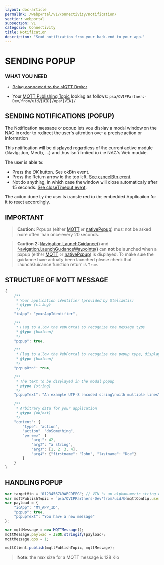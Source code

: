 ```yaml
---
layout: doc-article
permalink: /webportal/v1/connectivity/notification/
section: webportal
subsection: v1
categorie: Connectivity
title: Notification
description: "Send notification from your back-end to your app."
---
```



# SENDING POPUP

### WHAT YOU NEED

- [Being connected to the MQTT Broker]({{site.baseurl}}/webportal/v1/connectivity/mqtt/#mqtt-connection)

- Your [MQTT Publishing Topic]({{site.baseurl}}/webportal/v1/connectivity/mqtt/#mqtt-topic) looking as follows:
	`psa/OVIPPartners-Dev/from/uid/{UID}/opa/{VIN}/`

## SENDING NOTIFICATIONS (POPUP)

The Notification message or popup lets you display a modal window on the NAC in order to redirect the user's attention over a precise action or information

This notification will be displayed regardless of the current active module (Navigation, Media, ...) and thus isn't limited to the NAC's Web module.

The user is able to:

- Press the *OK* button. [See okBtn event]({{site.baseurl}}/webportal/v1/api-reference/list/#event-WebPortal-okBtnPopupRequestClicked).
- Press the Return arrow to the top left. [See cancelBtn event]({{site.baseurl}}/webportal/v1/api-reference/list/#event-WebPortal-cancelBtnPopupRequestClicked).
- Not do anything, in which case the window will close automatically after 15 seconds. [See closeTimeout event]({{site.baseurl}}/webportal/v1/api-reference/list/#event-WebPortal-closeTimeoutPopupRequest).

The action done by the user is transferred to the embedded Application for it to react accordingly.

## IMPORTANT

>**Caution:** Popups (either [MQTT]({{site.baseurl}}/webportal/v1/connectivity/notification/#sending-popup) or [nativePopup]({{site.baseurl}}/webportal/v1/api-reference/list/#api-WebPortal-nativePopup-open)) must not be asked more often than once every 20 seconds.

> **Caution 2:** [Navigation.LaunchGuidance()]({{site.baseurl}}//webportal/v1/api-reference/list/#api-Navigation-LaunchGuidance) and [Navigation.LaunchGuidanceWaypoints()]({{site.baseurl}}/webportal/v1/api-reference/list/#api-Navigation-LaunchGuidanceWaypoints) can **not** be launched when a popup (either [MQTT]({{site.baseurl}}/webportal/v1/connectivity/notification/#sending-popup) or [nativePopup]({{site.baseurl}}/webportal/v1/api-reference/list/#api-WebPortal-nativePopup-open)) is displayed. To make sure the guidance have actually been launched please check that LaunchGuidance function return is `True`.

## STRUCTURE OF MQTT MESSAGE
```javascript
{
	/**
	 * Your application identifier (provided by Stellantis)
	 * @type {string}
	 */
	"idApp": "yourAppIdentifier",

	/**
	 * Flag to allow the WebPortal to recognize the message type
	 * @type {boolean}
	 */
	"popup": true,

	/**
	 * Flag to allow the WebPortal to recognize the popup type, displaying the Ok button or not
	 * @type {boolean}
	 */
	"popupBtn": true,

	/**
	 * The text to be displayed in the modal popup
	 * @type {string}
	 */
	"popupText": "An example UTF-8 encoded string\nwith multiple lines\nPSA Group"

	/**
	 * Arbitrary data for your application
	 * @type {object}
	 */
	"content": {
		"type": "action",
		"action": "doSomething",
		"params": {
			"arg1": 42,
			"arg2": "a string",
			"arg3": [1, 2, 3, 4],
			"arg4": {"firstname": "John", "lastname": "Doe"}
		}
	}
}
```

## HANDLING POPUP

```javascript
var targetVin = "0123456789ABCDEFG"; // VIN is an alphanumeric string of 17 characters
var mqttPublishTopic = `psa/OVIPPartners-Dev/from/uid/${mqttConfig.username}/opa/${targetVin}`;
var payload = {
	"idApp": "MY_APP_ID",
	"popup": true,
	"popupText": "You have a new message"
};

var mqttMessage = new MQTTMessage();
mqttMessage.payload = JSON.stringify(payload);
mqttMessage.qos = 1;

mqttClient.publish(mqttPublishTopic, mqttMessage);
```


>**Note**: the max size for a MQTT message is 128 Kio